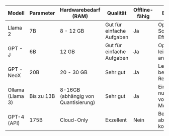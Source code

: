 
| Modell           | Parameter  | Hardwarebedarf (RAM)                | Qualität                  | Offline-fähig | Bemerkung                                      |
| ---------------- | ---------- | ----------------------------------- | ------------------------- | ------------- | ---------------------------------------------- |
| Llama 2          | 7B         | 8 - 12 GB                           | Gut für einfache Aufgaben | Ja            | Opens-Source, Sehr Effizient                   |
| GPT - J          | 6B         | 12 GB                               | Gut für einfache Aufgaben | Ja            | Open-Source, leicht anzupassen                 |
| GPT - NeoX       | 20B        | 20 - 30 GB                          | Sehr gut                  | Ja            | Leistungsstark, benötigt mehr Ressourcen.      |
| Ollama (Llama 3) | Bis zu 13B | 8-16GB (abhängig von Quantisierung) | Sehr gut                  | Ja            | Einfach zu nutzen, mit voroptimierten Modellen |
| GPT-4 (API)      | 175B       | Cloud-Only                          | Exzellent                 | Nein          | Beste Qualität , aber kostenpflichtig          |
